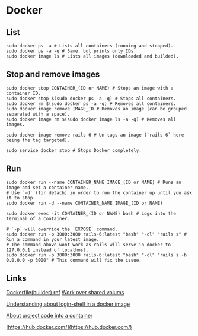 Docker
======

## List

```
sudo docker ps -a # Lists all containers (running and stopped).
sudo docker ps -a -q # Same, but prints only IDs.
sudo docker image ls # Lists all images (downloaded and builded).
```

## Stop and remove images

```
sudo docker stop CONTAINER_(ID or NAME) # Stops an image with a container ID.
sudo docker stop $(sudo docker ps -a -q) # Stops all containers.
sudo docker rm $(sudo docker ps -a -q) # Removes all containers.
sudo docker image remove IMAGE_ID # Removes an image (can be grouped separated with a space).
sudo docker image rm $(sudo docker image ls -a -q) # Removes all images.
```

```
sudo docker image remove rails-6 # Un-tags an image (`rails-6` here being the tag targeted).
```

```
sudo service docker stop # Stops Docker completely.
```

## Run

```
sudo docker run --name CONTAINER_NAME IMAGE_(ID or NAME) # Runs an image and set a container name.
# Use `-d` (for detach) in order to run the container up until you ask it to stop.
sudo docker run -d --name CONTAINER_NAME IMAGE_(ID or NAME)
```

```
sudo docker exec -it CONTAINER_(ID or NAME) bash # Logs into the terminal of a container.
```

```
# `-p` will override the `EXPOSE` command.
sudo docker run -p 3000:3000 rails-6:latest "bash" "-cl" "rails s" # Run a command in your latest image.
# The command above wont work as rails will serve in docker to 127.0.0.1 instead of localhost.
sudo docker run -p 3000:3000 rails-6:latest "bash" "-cl" "rails s -b 0.0.0.0 -p 3000" # This command will fix the issue.
```

## Links

[Dockerfile(builder) ref](https://docs.docker.com/engine/reference/builder/)
[Work over shared volums](https://docs.docker.com/storage/volumes/)

[Understanding about login-shell in a docker image](https://www.theguild.nl/nvm-in-docker/)

[About project code into a container](https://forums.docker.com/t/best-practices-for-getting-code-into-a-container-git-clone-vs-copy-vs-data-container/4077)

[https://hub.docker.com/](https://hub.docker.com/)

